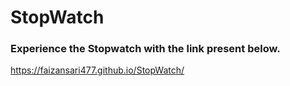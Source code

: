 # StopWatch
### Experience the Stopwatch with the link present below.
https://faizansari477.github.io/StopWatch/
